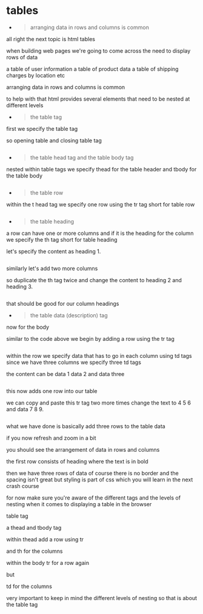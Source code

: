 # tables

- > arranging data in rows and columns is common

all right the next topic is html tables

when building web pages we're going to
come across the need to display rows of data

a table of user information a table of
product data a table of shipping charges by location etc

arranging data in rows and columns is common

to help with that html provides several
elements that need to be nested at different levels

- > the table tag

first we specify the table tag

so opening table
and closing table tag

```html

```

- > the table head tag and the table body tag

nested within table tags we specify thead for the table header and tbody
for the table body

```html

```

- > the table row

within the t head tag we specify one row using the tr tag
short for table row

```html

```

- > the table heading

a row can have one or more columns
and if it is the heading for the column we specify the th tag
short for table heading

let's specify the content as heading 1.

```html

```

similarly let's add two more columns

so duplicate the th tag twice
and change the content to heading 2 and heading 3.

```css

```

that should be good for our column headings

- > the table data (description) tag

now for the body

similar to the code above we begin by adding a row using the tr tag

```css

```

within the row we specify data that has to go in each column using td tags
since we have three columns we specify three td tags

the content can be data 1 data 2
and data three

```css

```

this now adds one row into our table

we can copy and paste this tr tag two more times
change the text to 4 5 6
and data 7 8 9.

```css

```

what we have done is basically add three rows to the table data

if you now refresh and zoom in a bit

you should see the arrangement of data in rows and columns

the first row consists of heading where
the text is in bold

then we have three rows of data
of course there is no border and the spacing isn't great but styling is part
of css which you will learn in the next crash course

for now make sure you're aware of the
different tags and the levels of nesting when it comes to displaying a table in the browser

table tag

a thead and tbody tag

within thead add a row using tr

and th for the columns

within the body tr for a row again

but

td for the columns

very important to keep in mind the different levels of nesting
so that is about the table tag
